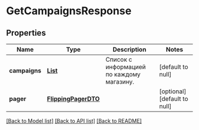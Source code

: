 # GetCampaignsResponse
## Properties

| Name | Type | Description | Notes |
|------------ | ------------- | ------------- | -------------|
| **campaigns** | [**List**](CampaignDTO.md) | Список с информацией по каждому магазину. | [default to null] |
| **pager** | [**FlippingPagerDTO**](FlippingPagerDTO.md) |  | [optional] [default to null] |

[[Back to Model list]](../README.md#documentation-for-models) [[Back to API list]](../README.md#documentation-for-api-endpoints) [[Back to README]](../README.md)

